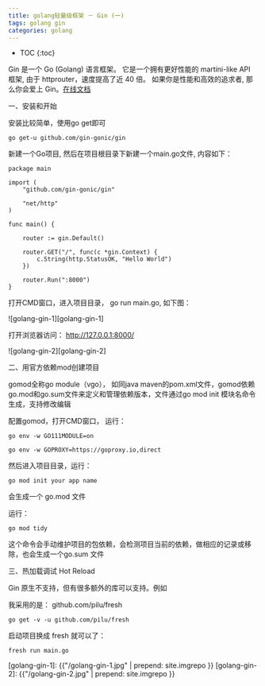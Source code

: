 ```yaml
---
title: golang轻量级框架 － Gin (一)
tags: golang gin
categories: golang
---
```


* TOC
{:toc}

Gin 是一个 Go (Golang) 语言框架。 它是一个拥有更好性能的 martini-like API 框架, 由于 httprouter，速度提高了近 40 倍。 如果你是性能和高效的追求者, 那么你会爱上 Gin。[在线文档]

一、安装和开始

安装比较简单，使用go get即可

	go get-u github.com/gin-gonic/gin
	
新建一个Go项目, 然后在项目根目录下新建一个main.go文件, 内容如下：

	package main
	
	import (
		"github.com/gin-gonic/gin"
	
		"net/http"
	)
	
	func main() {
	
		router := gin.Default()
	
		router.GET("/", func(c *gin.Context) {
			c.String(http.StatusOK, "Hello World")
		})
	
		router.Run(":8000")
	}
	
打开CMD窗口，进入项目目录， go run main.go, 如下图：

![golang-gin-1][golang-gin-1]

打开浏览器访问： http://127.0.0.1:8000/

![golang-gin-2][golang-gin-2]

二、用官方依赖mod创建项目

gomod全称go module（vgo）， 如同java maven的pom.xml文件，gomod依赖go.mod和go.sum文件来定义和管理依赖版本，文件通过go mod init 模块名命令生成，支持修改编辑

配置gomod，打开CMD窗口， 运行： 
	
	go env -w GO111MODULE=on
	
	go env -w GOPROXY=https://goproxy.io,direct
	
然后进入项目目录，运行： 

	go mod init your app name
	
会生成一个 go.mod 文件

运行： 

	go mod tidy
	
这个命令会手动维护项目的包依赖，会检测项目当前的依赖，做相应的记录或移除，也会生成一个go.sum 文件

	
三、热加载调试 Hot Reload

Gin 原生不支持，但有很多额外的库可以支持。例如

我采用的是： github.com/pilu/fresh

	go get -v -u github.com/pilu/fresh
	
启动项目换成 fresh 就可以了： 

	fresh run main.go	
	




[在线文档]: http://www.topgoer.com/gin%E6%A1%86%E6%9E%B6/

[golang-gin-1]: {{"/golang-gin-1.jpg" | prepend: site.imgrepo }}
[golang-gin-2]: {{"/golang-gin-2.jpg" | prepend: site.imgrepo }}

